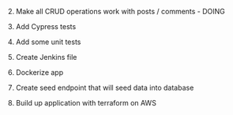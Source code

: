 2. Make all CRUD operations work with posts / comments - DOING


3. Add Cypress tests
4. Add some unit tests
5. Create Jenkins file
6. Dockerize app
7. Create seed endpoint that will seed data into database
8. Build up application with terraform on AWS

